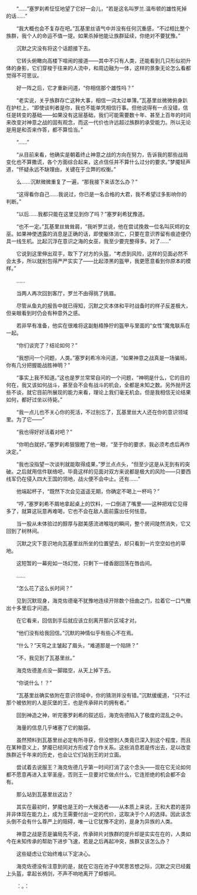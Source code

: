 　　“……”塞罗刹希怔怔地望了它好一会儿，“若是这名叫罗兰.温布顿的雄性死掉的话……”

　　“我大概也会不复存在吧。”瓦基里丝语气中并没有任何沉重感，“不过相比整个族群，我个人的命运不值一提。如果杀掉他能让族群延续，你绝对不要犹豫。”

　　沉默之灾没有将这个话题接下去。

　　它转头俯瞰向高楼下喧闹的接道——其中不只有人类，还能看到几只形似初升体的身影，它们穿梭于往来的人流中，和周边融为一体，这样的景象无论怎么看都觉得不可思议。

　　好一阵之后，它才重新问道，“你相信那个雄性吗？”

　　“老实说，关乎族群存亡这种大事，相信一词太过单薄。”瓦基里丝微微俯身趴在护栏上，“即使谈判者是你，我也不能单凭相信行事。但他说得有一点没错，信任是转变的基础——如果没有这层基础，我们可能需要数十年、甚至上百年的时间来改变对神意之战的固有观念，而这一代价也许远超过族群的承受能力。所以无论是用是和否来作答，都不算恰当。”

　　“……”

　　“从目前来看，他确实是朝着终止神意之战的方向在努力，告诉我的那些战局变化也不算撒谎，各个方面综合起来，这点信任并不算什么过分的要求。”梦魇轻声道，“怀疑永远不缺理由，关键在于立弊的权衡。”

　　么……沉默微微重复了一遍，“那我接下来该怎么办？”

　　“这得看你自己……我说过，你已是一名合格的大君，我不希望过多影响你的判断。”

　　“以后……我都只能在这里见到你了吗？”塞罗刹希犹豫道。

　　“也不一定。”瓦基里丝耸耸肩，“我听罗兰说，他在尝试挽救一位名叫灰烬的女巫。如果神使透露的消息是正确的话，即使躯体消亡，只要在意识界留有痕迹便仍具一线生机。比起沉浮在意识之海的女巫，我至少要完整得多。对了……”

　　它说到这里伸出双手，取下了对方的头盔，“考虑到风险，这样的见面必然不会太多，所以就别包得严严实实了——比起漆黑的盔甲，我更愿意看到你原本的模样。”

　　……

　　当两人再次回到客厅，罗兰不由得挑了挑眉。

　　尽管从鱼丸的报告中就已得知，沉默之灾本体和平时战备时的样子反差极大，但亲眼看到时仍会有种意外之感。

　　若非早有准备，他实在很难将这副魁梧狰狞的盔甲与里面的“女性”魔鬼联系在一起。

　　“你们谈完了？结论如何？”

　　“我想问一个问题，人类。”塞罗刹希冷冷问道，“如果神意之战真是一场骗局，你有几分把握能战胜神明？”

　　“事实上我不知道。”这也是罗兰常常自问的一个问题，“神明是什么，它的目的何在，我又该如何战斗，甚至会不会有战斗的机会，全都是未知之数。另外抛开这些不谈，就它目前所展现的能力来看，理论上我们毫无机会。但是我相信无论结果如何，都好过坐以待毙。”

　　“我一点儿也不关心你的死活，不过别忘了，瓦基里丝大人还在你的意识领域里。为了它——”

　　“我也得好好活着对吧？”

　　“你明白就好。”塞罗刹希狠狠瞪了他一眼，“至于你的要求，我必须考虑后再作决定。”

　　“我也没指望一次谈判就能取得成果，”罗兰点点头，“但至少这是从无到有的突破。之后就用信件联络吧，毕竟这样的见面对双方来说都是极大的风险——只要西线军仍在侵入四大王国的领地，战火便不会中止。还有……”

　　他端起杯子，“既然下次会见遥遥无期，你确定不喝上一杯吗？”

　　“哼，”塞罗刹希不屑地拿起桌上的饮料，一口倒进了嘴里——这种把戏它见得多了，就算这玩意再难喝，它也不会在敌人面前露出任何怯意。

　　当一股从未体验过的醇厚与甜美感流进喉咙的瞬间，整个房间陡然消失，它又回到了树林间。

　　沉默之灾下意识地向瓦基里丝所坐的位置望去，却只看到一片空空如也的草地。

　　这短暂的一幕宛如一场幻觉，只剩下一缕香甜回荡在唇齿间。

　　……

　　“怎么花了这么长时间？”

　　见到沉默现身，海克佐德毫不犹豫地连续开除数个扭曲之门，拉着它一口气撤出十多里后才问道。

　　在它看来，回信到手后就应该立刻离开那片区域才对。

　　“他们没有给我回信。”沉默的神情似乎有些心不在焉。

　　“什么？”天穹之主皱起了眉头，“难道那是一个陷阱？”

　　“不，我见到了瓦基里丝。”

　　海克佐德差点没一脚踏空，从天上掉下去。

　　“你说什么！？”

　　“瓦基里丝确实依附在意识领域中，你的猜测并没有错。”沉默缓缓道，“只不过那个被依附的人是灰堡的王，也是传承碎片的拥有者。”

　　回到神造之神，听完塞罗刹希的叙述后，海克佐德陷入了极度的混乱之中。

　　海量的信息几乎堵塞了它的脑袋。

　　虽然预料到瓦基里丝必定有所寻获，但没想到人类竟已深入到这个程度，而且在某种意义上，梦魇已经同对方形成了合作关系。这些消息若是传出去，足以改变族群近千年来的历史，也会让它们站到王的对立面。

　　尝试着去说服王？海克佐德几乎第一时间打消了这个念头——现在它无论如何都不愿意再进入主宰圣座，否则王一旦要对它做点什么，它连拒绝的机会都不会有。

　　那么站到瓦基里丝这边？

　　其实在最初时，梦魇也是王的一大候选者——从本质上来说，王和大君的差异并非体现在能力上，成为王需要付出一定的代价，这取决于个人的选择。因此该念头倒不会有什么尊严上的阻碍，唯一让它犹豫不定的，是身为异族的人类。

　　神意之战是否是骗局先不说，传承碎片对族群的提升却是实实在在的，人类如今在未知传承的帮助下进步飞速，若是之后再起冲突，族群又该怎么办？

　　这些疑虑让它始终难以下定决心。

　　海克佐德没有注意到的是，就在它泡在池子中冥思苦想之际，沉默之灾已经戴上头盔，拿起长柄剑，不声不响地离开了蜉蝣间。

　　：。：
